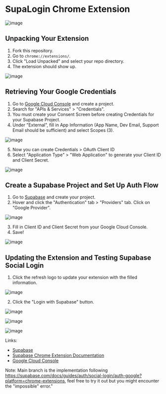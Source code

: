 # SupaLogin Chrome Extension
![image](https://github.com/OrangeDev2/SupaLogin-Chrome-Extension/assets/47803678/4762b2d1-53b6-4d98-90c3-8d4c42c6b72b)

## Unpacking Your Extension
1. Fork this repository.
2. Go to `chrome://extensions/`.
3. Click "Load Unpacked" and select your repo directory.
4. The extension should show up.
   
![image](https://github.com/OrangeDev2/SupaLogin-Chrome-Extension/assets/47803678/ac4bbbf4-698c-46df-8e73-6ca5d4b63632)

## Retrieving Your Google Credentials
1. Go to [Google Cloud Console](https://console.cloud.google.com/) and create a project.
2. Search for "APIs & Services" > "Credentials".
3. You must create your Consent Screen before creating Credentials for your Supabase Project.
4. Under "External", fill in App Information (App Name, Dev Email, Support Email should be sufficient) and select Scopes (3).

![image](https://github.com/OrangeDev2/SupaLogin-Chrome-Extension/assets/47803678/1bd278bd-6116-4873-a5eb-db3c0839ca6a)

5. Now you can create Credentials > OAuth Client ID
6. Select "Application Type" > "Web Application" to generate your Client ID and Client Secret.
    
![image](https://github.com/OrangeDev2/SupaLogin-Chrome-Extension/assets/47803678/8a35750b-e460-443f-b510-c753bea13ce8)

## Create a Supabase Project and Set Up Auth Flow
1. Go to [Supabase](https://supabase.com/) and create your project.
2. Hover and click the "Authentication" tab > "Providers" tab. Click on "Google Provider".
   
![image](https://github.com/OrangeDev2/SupaLogin-Chrome-Extension/assets/47803678/baf2aaba-f06e-4e73-93d5-7579fd12c379)

3. Fill in Client ID and Client Secret from your Google Cloud Console.
4. Save!

<!--
## Editing Chrome Extension (Manifest.json, supaLogin.js)
1. In `Manifest.json`, fill in the Authorized Client ID from your Supabase Project (where you filled it in) or Google Cloud Console.
   
![image](https://github.com/OrangeDev2/SupaLogin-Chrome-Extension/assets/47803678/050c852a-6256-4f61-8be4-ae60613a152d)

2. In `supaLogin.js`, fill in the Supabase URL and Anon Key from your Supabase Settings > API.
-->

![image](https://github.com/OrangeDev2/SupaLogin-Chrome-Extension/assets/47803678/b67c5ae6-eaa0-45d9-b96e-62835c61753e)

## Updating the Extension and Testing Supabase Social Login
1. Click the refresh logo to update your extension with the filled information.
   
![image](https://github.com/OrangeDev2/SupaLogin-Chrome-Extension/assets/47803678/ca180aaf-076d-415d-9725-c3c6665a47a2)

2. Click the "Login with Supabase" button.
   
![image](https://github.com/OrangeDev2/SupaLogin-Chrome-Extension/assets/47803678/ac4bbbf4-698c-46df-8e73-6ca5d4b63632)

![image](https://github.com/OrangeDev2/SupaLogin-Chrome-Extension/assets/47803678/ba0d4cd6-92e7-4eff-baf3-cbef1afb7b68)

![image](https://github.com/OrangeDev2/SupaLogin-Chrome-Extension/assets/47803678/2fe47261-1af8-44a1-8784-a51aff153de8)



Links: 
- [Supabase](https://supabase.com/)
- [Supabase Chrome Extension Documentation](https://supabase.com/docs/guides/auth/social-login/auth-google?platform=chrome-extensions)
- [Google Cloud Console](https://console.cloud.google.com/)

Note: Main branch is the implementation following https://supabase.com/docs/guides/auth/social-login/auth-google?platform=chrome-extensions, feel free to try it out but you might encounter the "impossible" error."
